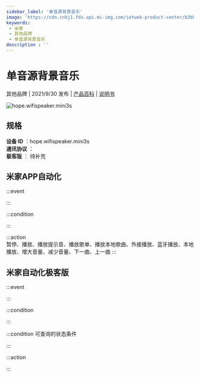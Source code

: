 ```yaml
---
sidebar_label: '单音源背景音乐'
image: 'https://cdn.cnbj1.fds.api.mi-img.com/iotweb-product-center/b3bbf197d20bffbb217a44fe2c90bc54_1622076090549.png?GalaxyAccessKeyId=AKVGLQWBOVIRQ3XLEW&Expires=9223372036854775807&Signature=5+E8l/Ci45HLNP+n9l3qXxbWcC4='
keywords: 
 - 米家
 - 其他品牌
 - 单音源背景音乐
description : ''
---
```

# 单音源背景音乐

其他品牌 | 2021/9/30 发布 | [产品百科](https://home.mi.com/webapp/content/baike/product/index.html?model=hope.wifispeaker.mini3s/) | [说明书](https://home.mi.com/views/introduction.html?model=hope.wifispeaker.mini3s&region=cn)

![hope.wifispeaker.mini3s](https://cdn.cnbj1.fds.api.mi-img.com/iotweb-product-center/b3bbf197d20bffbb217a44fe2c90bc54_1622076090549.png?GalaxyAccessKeyId=AKVGLQWBOVIRQ3XLEW&Expires=9223372036854775807&Signature=5+E8l/Ci45HLNP+n9l3qXxbWcC4=)

## 规格  
> 
**设备 ID** ：hope.wifispeaker.mini3s  
**通讯协议** ：  
**极客版**  ： 待补充 


## 米家APP自动化  

:::event  

:::

:::condition  

:::

:::action   
暂停、播放、播放提示音、播放歌单、播放本地歌曲、外接播放、蓝牙播放、本地播放、增大音量、减少音量、下一曲、上一曲
:::

## 米家自动化极客版  

:::event  

:::

:::condition  

:::

:::condition 可查询的状态条件  

:::

:::action  

:::

        
